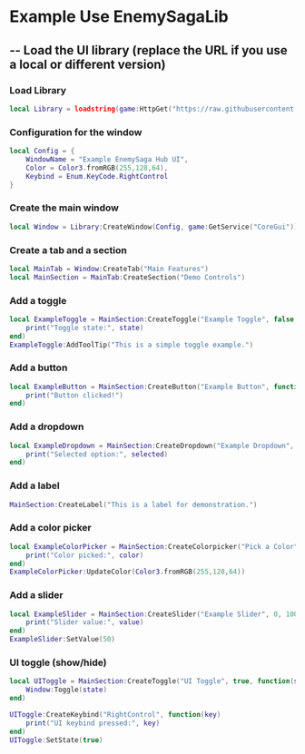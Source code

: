 # Example Use EnemySagaLib
## -- Load the UI library (replace the URL if you use a local or different version)
### Load Library

```lua
local Library = loadstring(game:HttpGet("https://raw.githubusercontent.com/EnemySaga/EnemySagaHub/refs/heads/main/EnemySagaHubLib"))()
```

### Configuration for the window
```lua
local Config = {
    WindowName = "Example EnemySaga Hub UI",
    Color = Color3.fromRGB(255,128,64),
    Keybind = Enum.KeyCode.RightControl
}
```

### Create the main window

```lua
local Window = Library:CreateWindow(Config, game:GetService("CoreGui"))
```

### Create a tab and a section

```lua
local MainTab = Window:CreateTab("Main Features")
local MainSection = MainTab:CreateSection("Demo Controls")
```

### Add a toggle

```lua
local ExampleToggle = MainSection:CreateToggle("Example Toggle", false, function(state)
    print("Toggle state:", state)
end)
ExampleToggle:AddToolTip("This is a simple toggle example.")
```

### Add a button

```lua
local ExampleButton = MainSection:CreateButton("Example Button", function()
    print("Button clicked!")
end)
```

### Add a dropdown

```lua
local ExampleDropdown = MainSection:CreateDropdown("Example Dropdown", {"Option 1", "Option 2", "Option 3"}, function(selected)
    print("Selected option:", selected)
end)
```

### Add a label

```lua
MainSection:CreateLabel("This is a label for demonstration.")
```
### Add a color picker

```lua
local ExampleColorPicker = MainSection:CreateColorpicker("Pick a Color", function(color)
    print("Color picked:", color)
end)
ExampleColorPicker:UpdateColor(Color3.fromRGB(255,128,64))
```
### Add a slider

```lua
local ExampleSlider = MainSection:CreateSlider("Example Slider", 0, 100, 50, false, function(value)
    print("Slider value:", value)
end)
ExampleSlider:SetValue(50)
```
### UI toggle (show/hide)

```lua
local UIToggle = MainSection:CreateToggle("UI Toggle", true, function(state)
    Window:Toggle(state)
end)

UIToggle:CreateKeybind("RightControl", function(key)
    print("UI keybind pressed:", key)
end)
UIToggle:SetState(true)
```
